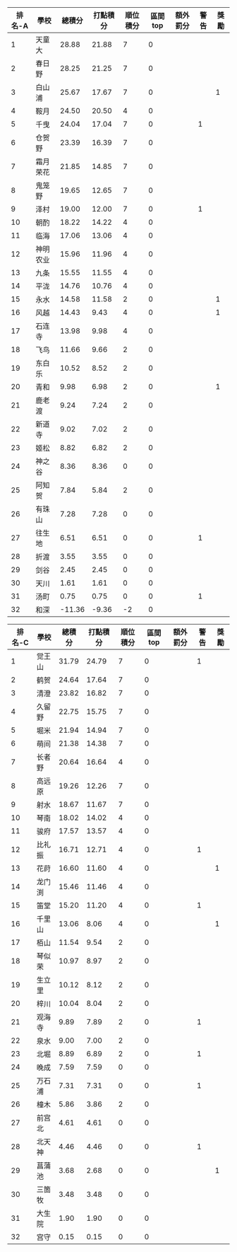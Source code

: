 排名-A|學校|總積分|打點積分|順位積分|區間top|額外罰分|警告|獎勵
-|-|-|-|-|-|-|-|-
1|天童大|28.88 |21.88 |7|0|||
2|春日野|28.25 |21.25 |7|0|||
3|白山浦|25.67 |17.67 |7|0|||1
4|鞍月|24.50 |20.50 |4|0|||
5|千曳|24.04 |17.04 |7|0||1|
6|仓贺野|23.39 |16.39 |7|0|||
7|霜月荣花|21.85 |14.85 |7|0|||
8|鬼笼野|19.65 |12.65 |7|0|||
9|泽村|19.00 |12.00 |7|0||1|
10|朝酌|18.22 |14.22 |4|0|||
11|临海|17.06 |13.06 |4|0|||
12|神明农业|15.96 |11.96 |4|0|||
13|九条|15.55 |11.55 |4|0|||
14|平泷|14.76 |10.76 |4|0|||
15|永水|14.58 |11.58 |2|0|||1
16|风越|14.43 |9.43 |4|0|||1
17|石连寺|13.98 |9.98 |4|0|||
18|飞鸟|11.66 |9.66 |2|0|||
19|东白乐|10.52 |8.52 |2|0|||
20|青和|9.98 |6.98 |2|0|||1
21|鹿老渡|9.24 |7.24 |2|0|||
22|新道寺|9.02 |7.02 |2|0|||
23|姬松|8.82 |6.82 |2|0|||
24|神之谷|8.36 |8.36 |0|0|||
25|阿知贺|7.84 |5.84 |2|0|||
26|有珠山|7.28 |7.28 |0|0|||
27|往生地|6.51 |6.51 |0|0||1|
28|折渡|3.55 |3.55 |0|0|||
29|剑谷|2.45 |2.45 |0|0|||
30|天川|1.61 |1.61 |0|0|||
31|汤町|0.75 |0.75 |0|0||1|
32|和深|-11.36 |-9.36 |-2|0|||

排名-C|學校|總積分|打點積分|順位積分|區間top|額外罰分|警告|獎勵
-|-|-|-|-|-|-|-|-
1|觉王山|31.79 |24.79 |7|0||1|
2|鹤贺|24.64 |17.64 |7|0|||
3|清澄|23.82 |16.82 |7|0|||
4|久留野|22.75 |15.75 |7|0|||
5|堀米|21.94 |14.94 |7|0|||
6|萌间|21.38 |14.38 |7|0|||
7|长者野|20.64 |16.64 |4|0|||
8|高远原|19.26 |12.26 |7|0|||
9|射水|18.67 |11.67 |7|0|||
10|琴南|18.02 |14.02 |4|0|||
11|骏府|17.57 |13.57 |4|0|||
12|比礼振|16.71 |12.71 |4|0||1|
13|花莳|16.60 |11.60 |4|0|||1
14|龙门渕|15.46 |11.46 |4|0|||
15|笛堂|15.20 |11.20 |4|0||1|
16|千里山|13.06 |8.06 |4|0|||1
17|栢山|11.54 |9.54 |2|0|||
18|琴似荣|10.97 |8.97 |2|0|||
19|生立里|10.12 |8.12 |2|0|||
20|梓川|10.04 |8.04 |2|0|||
21|观海寺|9.89 |7.89 |2|0||1|
22|泉水|9.00 |7.00 |2|0|||
23|北堀|8.89 |6.89 |2|0||1|
24|晚成|7.59 |7.59 |0|0|||
25|万石浦|7.31 |7.31 |0|0||1|
26|橦木|5.86 |3.86 |2|0|||
27|前宫北|4.61 |4.61 |0|0|||
28|北天神|4.46 |4.46 |0|0||1|
29|菖蒲池|3.68 |2.68 |0|0|||1
30|三箇牧|3.48 |3.48 |0|0|||
31|大生院|1.90 |1.90 |0|0|||
32|宫守|0.15 |0.15 |0|0|||
